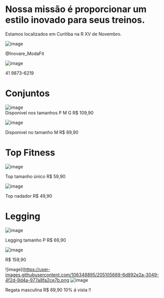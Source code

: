# Nossa missão é proporcionar um estilo inovado para seus treinos.

Estamos localizados em Curitiba na R XV de Novembro.

![image](https://user-images.githubusercontent.com/106348895/197044193-f56bd3dc-4a27-4f8b-8a4c-80b3f147ec25.png)

@Inovare_ModaFit

![image](https://user-images.githubusercontent.com/106348895/197043810-461e84a3-42dc-4d9f-83bc-a0d6849b05c8.png)

 41 9873-6219


# Conjuntos

![image](https://user-images.githubusercontent.com/106348895/197045123-3a6616b6-528d-4908-a625-0a0ac070b86b.png)  
Disponivel nos tamanhos P M G 
R$ 109,90


![image](https://user-images.githubusercontent.com/106348895/197045335-9993c7fe-2a60-47b7-b8b1-8f5615af3115.png)

Disponivel no tamanho M
R$ 89,90



# Top Fitness

![image](https://user-images.githubusercontent.com/106348895/199599747-457ad0d5-3b06-4b3c-bb69-6c76e531dd9f.png)

Top tamanho único R$ 59,90


![image](https://user-images.githubusercontent.com/106348895/199599451-6582c14b-d4e8-4094-94f7-b45e12f06411.png)

Top nadador R$ 49,90



# Legging


![image](https://user-images.githubusercontent.com/106348895/199600323-41f38141-f8f2-4f0c-b3a1-1894699bfc3b.png)


Legging tamanho P R$ 69,90



![image](https://user-images.githubusercontent.com/106348895/199600754-8842db22-5494-4165-be95-0265669c5ca7.png)



R$ 159,90 


![image](https://user-images.githubusercontent.com/106348895/205105669-6d892e2a-3049-4f2d-9d4a-977a8fa2ce7b.png
![image](https://user-images.githubusercontent.com/106348895/205106347-2a62d7be-6774-4daf-b7a8-c885a70aef2a.png)



Regata masculina R$ 69,90
10% á vista !!


